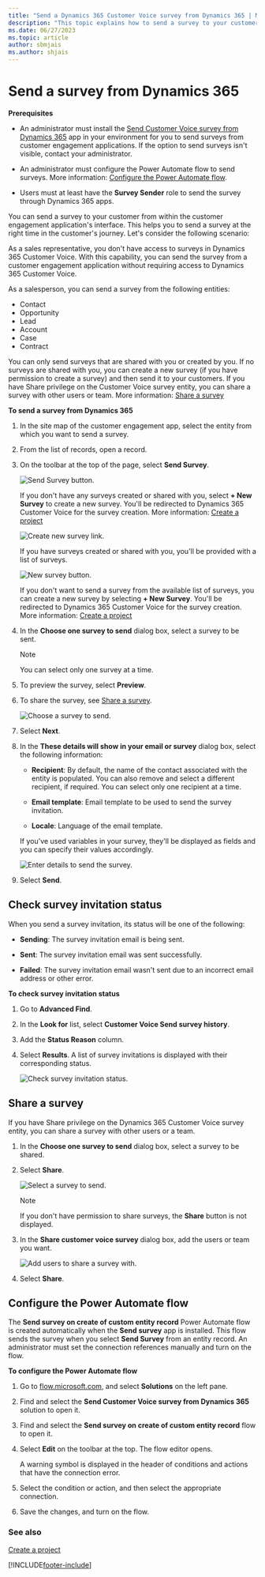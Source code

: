 ```yaml
---
title: "Send a Dynamics 365 Customer Voice survey from Dynamics 365 | MicrosoftDocs"
description: "This topic explains how to send a survey to your customer from within the customer engagement application's interface."
ms.date: 06/27/2023
ms.topic: article
author: sbmjais
ms.author: shjais
---
```


# Send a survey from Dynamics 365
<!--markdownlint-disable MD036-->
**Prerequisites**

- An administrator must install the [Send Customer Voice survey from Dynamics 365](https://appsource.microsoft.com/product/dynamics-365/msfp.customervoicedistribution?tab=DetailsAndSupport) app in your environment for you to send surveys from customer engagement applications. If the option to send surveys isn't visible, contact your administrator.

- An administrator must configure the Power Automate flow to send surveys. More information: [Configure the Power Automate flow](#configure-the-power-automate-flow).

- Users must at least have the **Survey Sender** role to send the survey through Dynamics 365 apps.

You can send a survey to your customer from within the customer engagement application's interface. This helps you to send a survey at the right time in the customer's journey. Let's consider the following scenario:

As a sales representative, you don't have access to surveys in Dynamics 365 Customer Voice. With this capability, you can send the survey from a customer engagement application without requiring access to Dynamics 365 Customer Voice.

As a salesperson, you can send a survey from the following entities:

-   Contact
-   Opportunity
-   Lead
-   Account
-   Case
-   Contract

You can only send surveys that are shared with you or created by you. If no surveys are shared with you, you can create a new survey (if you have permission to create a survey) and then send it to your customers. If you have Share privilege on the Customer Voice survey entity, you can share a survey with other users or team. More information: [Share a survey](#share-a-survey)

**To send a survey from Dynamics 365**

1.  In the site map of the customer engagement app, select the entity from which you want to send a survey.

2.  From the list of records, open a record.

3.  On the toolbar at the top of the page, select **Send Survey**.

    ![Send Survey button.](media/send-survey-button.png "Send Survey button")

    If you don't have any surveys created or shared with you, select **+ New Survey** to create a new survey. You'll be redirected to Dynamics 365 Customer Voice for the survey creation. More information: [Create a project](create-project.md)

    ![Create new survey link.](media/d365-create-new-survey.png "Create new survey link")

    If you have surveys created or shared with you, you'll be provided with a list of surveys.

    ![New survey button.](media/d365-new-survey-button.png "New survey button")

    If you don't want to send a survey from the available list of surveys, you can create a new survey by selecting **+ New Survey**. You'll be redirected to Dynamics 365 Customer Voice for the survey creation. More information: [Create a project](create-project.md)

4.  In the **Choose one survey to send** dialog box, select a survey to be sent.

    > [!NOTE]
    > You can select only one survey at a time.

5.  To preview the survey, select **Preview**.

6.  To share the survey, see [Share a survey](#share-a-survey).

    ![Choose a survey to send.](media/d365-choose-survey.png "Choose a survey to send")

7.  Select **Next**.

8.  In the **These details will show in your email or survey** dialog box, select the following information:

    - **Recipient**: By default, the name of the contact associated with the entity is populated. You can also remove and select a different recipient, if required. You can select only one recipient at a time.

    - **Email template**: Email template to be used to send the survey invitation.

    - **Locale**: Language of the email template.

    If you've used variables in your survey, they'll be displayed as fields and you can specify their values accordingly.

    ![Enter details to send the survey.](media/d365-enter-details.png "Enter details to send the survey")

9.  Select **Send**.

## Check survey invitation status

When you send a survey invitation, its status will be one of the following:

- **Sending**: The survey invitation email is being sent.

- **Sent**: The survey invitation email was sent successfully.

- **Failed**: The survey invitation email wasn't sent due to an incorrect email address or other error.

**To check survey invitation status**

1.  Go to **Advanced Find**.

2.  In the **Look for** list, select **Customer Voice Send survey history**.

3.  Add the **Status Reason** column.

4.  Select **Results**. A list of survey invitations is displayed with their corresponding status.

    ![Check survey invitation status.](media/d365-check-survey-invite-status.png "Check survey invitation status")

## Share a survey

If you have Share privilege on the Dynamics 365 Customer Voice survey entity, you can share a survey with other users or a team.

1.  In the **Choose one survey to send** dialog box, select a survey to be shared.

2.  Select **Share**.

    ![Select a survey to send.](media/d365-choose-survey.png "Select a survey to send")

    > [!NOTE]
    > If you don't have permission to share surveys, the **Share** button is not displayed.

3.  In the **Share customer voice survey** dialog box, add the users or team you want.

    ![Add users to share a survey with.](media/d365-add-users-share-survey.png "Add users to share a survey with")

4.  Select **Share**.

## Configure the Power Automate flow

The **Send survey on create of custom entity record** Power Automate flow is created automatically when the **Send survey** app is installed. This flow sends the survey when you select **Send Survey** from an entity record. An administrator must set the connection references manually and turn on the flow.

**To configure the Power Automate flow**
<!--markdownlint-enable MD036-->
1.  Go to [flow.microsoft.com](https://flow.microsoft.com/), and select **Solutions** on the left pane.

2.  Find and select the **Send Customer Voice survey from Dynamics 365** solution to open it.

3.  Find and select the **Send survey on create of custom entity record** flow to open it.

4.  Select **Edit** on the toolbar at the top. The flow editor opens.

    A warning symbol is displayed in the header of conditions and actions that have the connection error.

3.  Select the condition or action, and then select the appropriate connection.

4.  Save the changes, and turn on the flow.

### See also

[Create a project](create-project.md)


[!INCLUDE[footer-include](includes/footer-banner.md)]
